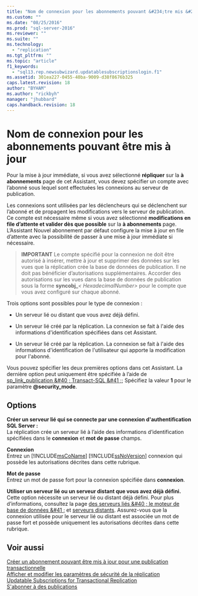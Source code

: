 ```yaml
---
title: "Nom de connexion pour les abonnements pouvant &#234;tre mis &#224; jour | Microsoft Docs"
ms.custom: ""
ms.date: "08/25/2016"
ms.prod: "sql-server-2016"
ms.reviewer: ""
ms.suite: ""
ms.technology: 
  - "replication"
ms.tgt_pltfrm: ""
ms.topic: "article"
f1_keywords: 
  - "sql13.rep.newsubwizard.updatablesubscriptionslogin.f1"
ms.assetid: 301ea227-0455-40ba-9009-d38f8676b325
caps.latest.revision: 18
author: "BYHAM"
ms.author: "rickbyh"
manager: "jhubbard"
caps.handback.revision: 18
---
```

# Nom de connexion pour les abonnements pouvant &#234;tre mis &#224; jour
  Pour la mise à jour immédiate, si vous avez sélectionné **répliquer** sur la **à abonnements** page de cet Assistant, vous devez spécifier un compte avec l’abonné sous lequel sont effectuées les connexions au serveur de publication. 
  
 Les connexions sont utilisées par les déclencheurs qui se déclenchent sur l’abonné et de propagent les modifications vers le serveur de publication. Ce compte est nécessaire même si vous avez sélectionné **modifications en file d’attente et valider dès que possible** sur la **à abonnements** page. L’Assistant Nouvel abonnement par défaut configure la mise à jour en file d’attente avec la possibilité de passer à une mise à jour immédiate si nécessaire.  
  
> **IMPORTANT** Le compte spécifié pour la connexion ne doit être autorisé à insérer, mettre à jour et supprimer des données sur les vues que la réplication crée la base de données de publication. Il ne doit pas bénéficier d’autorisations supplémentaires. Accorder des autorisations sur les vues dans la base de données de publication sous la forme **syncobj_***\< HexadecimalNumber>* pour le compte que vous avez configuré sur chaque abonné.  
  
 Trois options sont possibles pour le type de connexion :  
  
-   Un serveur lié ou distant que vous avez déjà défini.  
  
-   Un serveur lié créé par la réplication. La connexion se fait à l'aide des informations d'identification spécifiées dans cet Assistant.  
  
-   Un serveur lié créé par la réplication. La connexion se fait à l'aide des informations d'identification de l'utilisateur qui apporte la modification pour l'abonné.  
  
 Vous pouvez spécifier les deux premières options dans cet Assistant. La dernière option peut uniquement être spécifiée à l’aide de [sp_link_publication &#40 ; Transact-SQL &#41 ;](../../relational-databases/system-stored-procedures/sp-link-publication-transact-sql.md); Spécifiez la valeur **1** pour le paramètre **@security_mode**.  
  
## Options  
 **Créer un serveur lié qui se connecte par une connexion d'authentification SQL Server :**  
 La réplication crée un serveur lié à l’aide des informations d’identification spécifiées dans le **connexion** et **mot de passe** champs.  
  
 **Connexion**  
 Entrez un [!INCLUDE[msCoName](../../includes/msconame-md.md)] [!INCLUDE[ssNoVersion](../../includes/ssnoversion-md.md)] connexion qui possède les autorisations décrites dans cette rubrique.  
  
 **Mot de passe**  
 Entrez un mot de passe fort pour la connexion spécifiée dans **connexion**.  
    
 **Utiliser un serveur lié ou un serveur distant que vous avez déjà défini.**  
 Cette option nécessite un serveur lié ou distant déjà défini. Pour plus d’informations, consultez la page [des serveurs liés &#40 ; le moteur de base de données &#41 ;](../../relational-databases/linked-servers/linked-servers-database-engine.md) et [serveurs distants](../../database-engine/configure-windows/remote-servers.md). Assurez-vous que la connexion utilisée pour le serveur lié ou distant est associée un mot de passe fort et possède uniquement les autorisations décrites dans cette rubrique.  
  
## Voir aussi  
 [Créer un abonnement pouvant être mis à jour pour une publication transactionnelle](https://msdn.microsoft.com/library/ms152769.aspx)   
 [Afficher et modifier les paramètres de sécurité de la réplication](../../relational-databases/replication/security/view-and-modify-replication-security-settings.md)   
 [Updatable Subscriptions for Transactional Replication](../../relational-databases/replication/transactional/updatable-subscriptions-for-transactional-replication.md)   
 [S'abonner à des publications](../../relational-databases/replication/subscribe-to-publications.md)  
  
  